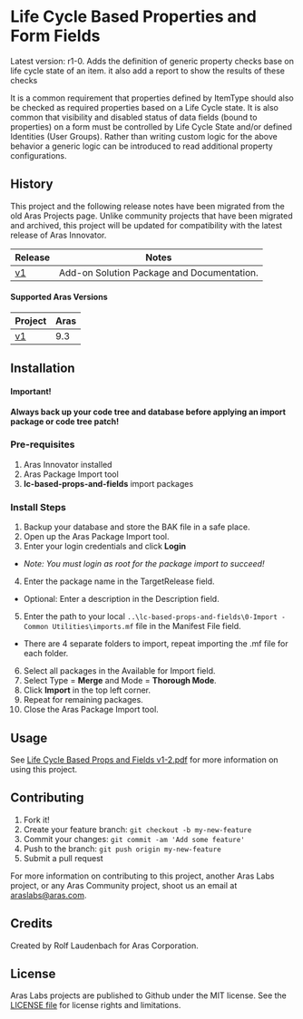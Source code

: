 # Life Cycle Based Properties and Form Fields

Latest version: r1-0. Adds the definition of generic property checks base on life cycle state of an item. it also add a report to show the results of these checks

It is a common requirement that properties defined by ItemType should also be checked as required properties based on a Life Cycle state. It is also common that visibility and disabled status of data fields (bound to properties) on a form must be controlled by Life Cycle State and/or defined Identities (User Groups). Rather than writing custom logic for the above behavior a generic logic can be introduced to read additional property configurations.

## History

This project and the following release notes have been migrated from the old Aras Projects page. Unlike community projects that have been migrated and archived, this project will be updated for compatibility with the latest release of Aras Innovator.

Release | Notes
--------|--------
[v1](https://github.com/ArasLabs/lc-based-props-and-fields/releases/tag/v1) | Add-on Solution Package and Documentation.

#### Supported Aras Versions

Project | Aras
--------|------
[v1](https://github.com/ArasLabs/lc-based-props-and-fields/releases/tag/v1) | 9.3

## Installation

#### Important!
**Always back up your code tree and database before applying an import package or code tree patch!**

### Pre-requisites

1. Aras Innovator installed
2. Aras Package Import tool
3. **lc-based-props-and-fields** import packages

### Install Steps

1. Backup your database and store the BAK file in a safe place.
2. Open up the Aras Package Import tool.
3. Enter your login credentials and click **Login**
  * _Note: You must login as root for the package import to succeed!_
4. Enter the package name in the TargetRelease field.
  * Optional: Enter a description in the Description field.
5. Enter the path to your local `..\lc-based-props-and-fields\0-Import - Common Utilities\imports.mf` file in the Manifest File field.
  * There are 4 separate folders to import, repeat importing the .mf file for each folder.
6. Select all packages in the Available for Import field.
7. Select Type = **Merge** and Mode = **Thorough Mode**.
8. Click **Import** in the top left corner.
9.  Repeat for remaining packages.
10. Close the Aras Package Import tool.

## Usage

See [Life Cycle Based Props and Fields v1-2.pdf](./Documentation/Life%20Cycle%20Based%20Props%20and%20Fields%20v1-2.pdf) for more information on using this project.

## Contributing

1. Fork it!
2. Create your feature branch: `git checkout -b my-new-feature`
3. Commit your changes: `git commit -am 'Add some feature'`
4. Push to the branch: `git push origin my-new-feature`
5. Submit a pull request

For more information on contributing to this project, another Aras Labs project, or any Aras Community project, shoot us an email at araslabs@aras.com.

## Credits

Created by Rolf Laudenbach for Aras Corporation.

## License

Aras Labs projects are published to Github under the MIT license. See the [LICENSE file](./LICENSE.md) for license rights and limitations.
